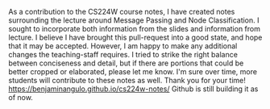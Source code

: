 As a contribution to the CS224W course notes, I have created notes surrounding the lecture around Message Passing and Node Classification. I sought to incorporate both information from the slides and information from lecture. I believe I have brought this pull-request into a good state, and hope that it may be accepted. However, I am happy to make any additional changes the teaching-staff requires. I tried to strike the right balance between conciseness and detail, but if there are portions that could be better cropped or elaborated, please let me know. I'm sure over time, more students will contribute to these notes as well. Thank you for your time! https://benjaminangulo.github.io/cs224w-notes/ Github is still building it as of now.
